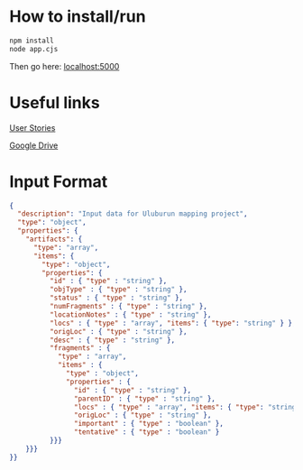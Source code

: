 # How to install/run

~~~sh
npm install
node app.cjs
~~~

Then go here: [localhost:5000](localhost:5000)

# Useful links

[User Stories](https://docs.google.com/document/d/1I1vr9eFYHYX-6HpOVjLMBmy1yX75cQWj7ELIRjTYFyI/edit?usp=sharing)

[Google Drive](https://drive.google.com/file/d/1123-OkrgLOjJL_gHSwlRZk0zlLD-ZgD9/view?usp=sharing)

# Input Format

```JSON
{
  "description": "Input data for Uluburun mapping project",
  "type": "object",
  "properties": {
    "artifacts": {
      "type": "array",
      "items": {
        "type": "object",
        "properties": {
          "id" : { "type" : "string" },
          "objType" : { "type" : "string" },
          "status" : { "type" : "string" },
          "numFragments" : { "type" : "string" },
          "locationNotes" : { "type" : "string" },
          "locs" : { "type" : "array", "items": { "type": "string" } },
          "origLoc" : { "type" : "string" },
          "desc" : { "type" : "string" },
          "fragments" : {
            "type" : "array",
            "items" : { 
              "type" : "object",
              "properties" : {
                "id" : { "type" : "string" },
                "parentID" : { "type" : "string" },
                "locs" : { "type" : "array", "items": { "type": "string" } },
                "origLoc" : { "type" : "string" },
                "important" : { "type" : "boolean" },
                "tentative" : { "type" : "boolean" }
          }}}
    }}}
}}
```
